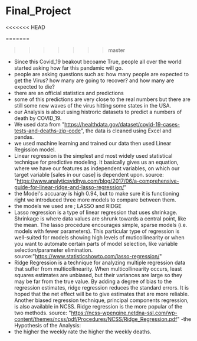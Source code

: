 # Final_Project
<<<<<<< HEAD

=======
>>>>>>> master
- Since this Covid_19 beakout becoame True, people all over the world started asking how far this pandamic will go.
- people are asking questions such as: how many people are expected to get the Virus?
how many are going to recover?
and how many are expected to die?
- there are an official statistics and predictions 
- some of this predictions are very close to the real numbers but there are still some new waves of the virus hitting 
some states in the USA.
- our Analysis is about using histroric datasets to predict a numbers of death by COVID_19.
- We used data from "https://healthdata.gov/dataset/covid-19-cases-tests-and-deaths-zip-code", the data is cleaned using Excel and pandas.
- we used machine learning and trained our data then used Linear Regission model.
- Linear regression is the simplest and most widely used statistical technique for predictive modeling. It basically gives us an equation, where we have our features as independent variables, on which our target variable [sales in our case] is dependent upon. source: "https://www.analyticsvidhya.com/blog/2017/06/a-comprehensive-guide-for-linear-ridge-and-lasso-regression/"
- the Model's accuaray is high 0.94, but to make sure it is functioning right we introduced three more models to compare between them.
- the models we used are ; LASSO and RIDGE 
- Lasso regression is a type of linear regression that uses shrinkage. Shrinkage is where data values are shrunk towards a central point, like the mean. The lasso procedure encourages simple, sparse models (i.e. models with fewer parameters). This particular type of regression is well-suited for models showing high levels of muticollinearity or when you want to automate certain parts of model selection, like variable selection/parameter elimination.
source:"https://www.statisticshowto.com/lasso-regression/"
- Ridge Regression is a technique for analyzing multiple regression data that suffer from multicollinearity. When
multicollinearity occurs, least squares estimates are unbiased, but their variances are large so they may be far from
the true value. By adding a degree of bias to the regression estimates, ridge regression reduces the standard errors.
It is hoped that the net effect will be to give estimates that are more reliable. Another biased regression technique,
principal components regression, is also available in NCSS. Ridge regression is the more popular of the two
methods. source: "https://ncss-wpengine.netdna-ssl.com/wp-content/themes/ncss/pdf/Procedures/NCSS/Ridge_Regression.pdf"
-the Hypothesis of the Analysis:
- the higher the weekly rate the higher the weekly deaths.
